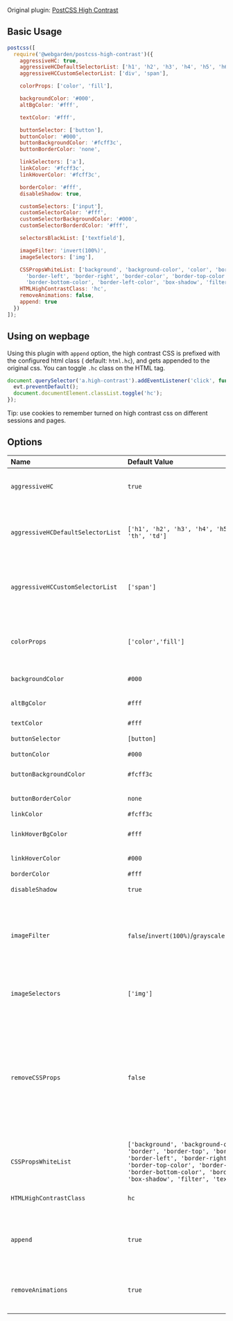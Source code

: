 Original plugin: [PostCSS High Contrast](https://github.com/shiwaforce/postcss-high-contrast)

## Basic Usage

```js
postcss([
  require('@webgarden/postcss-high-contrast')({
    aggressiveHC: true,
    aggressiveHCDefaultSelectorList: ['h1', 'h2', 'h3', 'h4', 'h5', 'h6', 'p', 'li', 'th', 'td'],
    aggressiveHCCustomSelectorList: ['div', 'span'],

    colorProps: ['color', 'fill'],

    backgroundColor: '#000',
    altBgColor: '#fff',

    textColor: '#fff',

    buttonSelector: ['button'],
    buttonColor: '#000',
    buttonBackgroundColor: '#fcff3c',
    buttonBorderColor: 'none',

    linkSelectors: ['a'],
    linkColor: '#fcff3c',
    linkHoverColor: '#fcff3c',

    borderColor: '#fff',
    disableShadow: true,

    customSelectors: ['input'],
    customSelectorColor: '#fff',
    customSelectorBackgroundColor: '#000',
    customSelectorBorderdColor: '#fff',

    selectorsBlackList: ['textfield'],

    imageFilter: 'invert(100%)',
    imageSelectors: ['img'],

    CSSPropsWhiteList: ['background', 'background-color', 'color', 'border', 'border-top', 'border-bottom',
      'border-left', 'border-right', 'border-color', 'border-top-color', 'border-right-color',
      'border-bottom-color', 'border-left-color', 'box-shadow', 'filter', 'text-shadow', 'fill'],
    HTMLHighContrastClass: 'hc',
    removeAnimations: false,
    append: true
  })
]);

```

## Using on wepbage

Using this plugin with `append` option, the high contrast CSS is prefixed with the configured html class (
default: `html.hc`), and gets appended to the original css. You can toggle `.hc` class on the HTML tag.

```js
document.querySelector('a.high-contrast').addEventListener('click', function (evt) {
  evt.preventDefault();
  document.documentElement.classList.toggle('hc');
});
```

Tip: use cookies to remember turned on high contrast css on different sessions and pages.

## Options

| Name                              | Default Value                                      | Description    |
|:----------------------------------|:---------------------------------------------------|:---------------|
| `aggressiveHC`                    | `true`                                             | Will append properties even if they do not exist |
| `aggressiveHCDefaultSelectorList` | `['h1', 'h2', 'h3', 'h4', 'h5', 'h6','p', 'li', 'th', 'td']` | Default list of selectors for aggressive property append |
| `aggressiveHCCustomSelectorList`  | `['span']`                                         | Custom list of selectors for aggressive property append |
| `colorProps     `                 | `['color','fill']`                                 | List of Properties that will be considered for color changing |
| `backgroundColor`                 | `#000`                                             | Backgound color |
| `altBgColor`                      | `#fff`                                             | Alternative background color |
| `textColor`                       | `#fff`                                             | Text color |
| `buttonSelector`                  | `[button]`                                         | Button Selector |
| `buttonColor`                     | `#000`                                             | Button color |
| `buttonBackgroundColor`           | `#fcff3c`                                          | Button background color |
| `buttonBorderColor`               | `none`                                             | Button border color |
| `linkColor`                       | `#fcff3c`                                          | Link color |
| `linkHoverBgColor`                | `#fff`                                             | Link hover bacground color |
| `linkHoverColor`                  | `#000`                                             | Link hover color |
| `borderColor`                     | `#fff`                                             | Border color |
| `disableShadow`                   | `true`                                             | Disable shadow |
| `imageFilter`                     | `false`/`invert(100%)`/`grayscale(100%)`/`contrast(200%)`     | Image Filter (disabled by default). `false` to disable. Any css filter option can be passed|
| `imageSelectors`                  | `['img']`                                           | Default list of image selectors to apply `imageFilter`|
| `removeCSSProps`                  | `false`                                             | This option will remove all unused CSS selectors or properties for better optimization. Use CSS minifiers like CSSNano or CSSO to merge selectors|
| `CSSPropsWhiteList`               | `['background', 'background-color', 'color', 'border', 'border-top', 'border-bottom', 'border-left', 'border-right', 'border-color', 'border-top-color', 'border-right-color', 'border-bottom-color', 'border-left-color', 'box-shadow', 'filter', 'text-shadow']`       | CSS properties whitelist |
| `HTMLHighContrastClass`           | `hc`                                                | Class added to HTML selector |
| `append`                          | `true`                                              | Append HC CSS to original one. False means: overwrite |
| `removeAnimations`                | `true`                                              | Removes keyframe animation definition if true |
